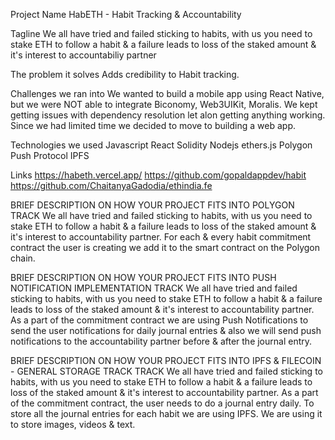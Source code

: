Project Name
HabETH - Habit Tracking & Accountability

Tagline
We all have tried and failed sticking to habits, with us you need to stake ETH to follow a habit & a failure leads to loss of the staked amount & it's interest to accountabiliy partner

The problem it solves
Adds credibility to Habit tracking.

Challenges we ran into
We wanted to build a mobile app using React Native, but we were NOT able to integrate Biconomy, Web3UIKit, Moralis. We kept getting issues with dependency resolution let alon getting anything working. Since we had limited time we decided to move to building a web app. 

Technologies we used
Javascript
React
Solidity
Nodejs
ethers.js
Polygon
Push Protocol
IPFS


Links
https://habeth.vercel.app/
https://github.com/gopaldappdev/habit
https://github.com/ChaitanyaGadodia/ethindia.fe

BRIEF DESCRIPTION ON HOW YOUR PROJECT FITS INTO POLYGON TRACK
We all have tried and failed sticking to habits, with us you need to stake ETH to follow a habit & a failure leads to loss of the staked amount & it's interest to accountability partner. For each & every habit commitment contract the user is creating we add it to the smart contract on the Polygon chain.

BRIEF DESCRIPTION ON HOW YOUR PROJECT FITS INTO PUSH NOTIFICATION IMPLEMENTATION TRACK
We all have tried and failed sticking to habits, with us you need to stake ETH to follow a habit & a failure leads to loss of the staked amount & it's interest to accountability partner. As a part of the commitment contract we are using Push Notifications to send the user notifications for daily journal entries & also we will send push notifications to the accountability partner before & after the journal entry.

BRIEF DESCRIPTION ON HOW YOUR PROJECT FITS INTO IPFS & FILECOIN - GENERAL STORAGE TRACK TRACK
We all have tried and failed sticking to habits, with us you need to stake ETH to follow a habit & a failure leads to loss of the staked amount & it's interest to accountability partner. As a part of the commitment contract, the user needs to do a journal entry daily. To store all the journal entries for each habit we are using IPFS. We are using it to store images, videos & text.